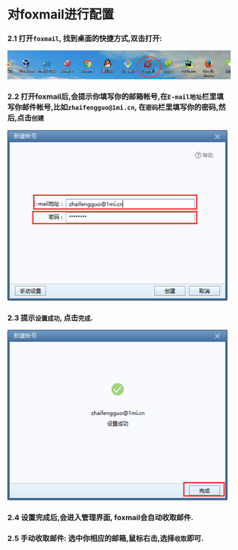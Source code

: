 # 对foxmail进行配置

### 2.1 打开`foxmail`, 找到桌面的快捷方式,双击打开:
![6](mail/6.png)

### 2.2 打开foxmail后,会提示你填写你的邮箱帐号,在`E-mail地址`栏里填写你邮件帐号,比如`zhaifengguo@1mi.cn`, 在`密码`栏里填写你的密码,然后,点击`创建`
![7](mail/7.png)

### 2.3 提示`设置成功`, 点击`完成`.
![8](mail/8.png)

### 2.4 设置完成后,会进入管理界面, foxmail会自动收取邮件. 

### 2.5 手动收取邮件: 选中你相应的邮箱,鼠标右击,选择`收取`即可.




